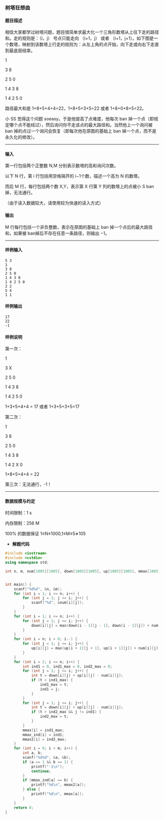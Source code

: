 ### 树塔狂想曲

#### 题目描述

 相信大家都学过树塔问题，题目很简单求最大化一个三角形数塔从上往下走的路径和。走的规则是：（i，j） 号点只能走向 （i+1，j） 或者 （i+1，j+1）。如下图是一个数塔，映射到该数塔上行走的规则为：从左上角的点开始，向下走或向右下走直到最底层结束。

1

3 8

2 5 0

1 4 3 8

1 4 2 5 0

 路径最大和是 1+8+5+4+4=22，1+8+5+3+5=22 或者 1+8+0+8+5=22。

 小 SS 觉得这个问题 soeasy。于是他提高了点难度，他每次 ban 掉一个点（即规定哪个点不能经过），然后询问你不走该点的最大路径和。当然他上一个询问被 ban 掉的点过一个询问会恢复（即每次他在原图的基础上 ban 掉一个点，而不是永久化的修改）。

------

#### 输入

 第一行包括两个正整数 N,M 分别表示数塔的高和询问次数。

 以下 N 行，第 i 行包括用空格隔开的 i−1个数，描述一个高为 N 的数塔。

 而后 M 行，每行包括两个数 X,Y，表示第 X 行第 Y 列的数塔上的点被小 S ban 掉，无法通行。

 （由于读入数据较大，请使用较为快速的读入方式）

#### 输出

 M 行每行包括一个非负整数，表示在原图的基础上 ban 掉一个点后的最大路径和，如果被 ban掉后不存在任意一条路径，则输出 −1。

------

#### 样例输入

```
5 3
1
3 8
2 5 0
1 4 3 8
1 4 2 5 0
2 2
5 4
1 1
```

#### 样例输出

```
17
22
-1
```

#### 样例说明

第一次：

1

3 X

2 5 0

1 4 3 8

1 4 2 5 0

1+3+5+4+4 = 17 或者 1+3+5+3+5=17

第二次：

1

3 8

2 5 0

1 4 3 8

1 4 2 X 0

1+8+5+4+4 = 22

第三次：无法通行，-1！

------

#### 数据规模与约定

 时间限制：1 s

 内存限制：256 M

 100% 的数据保证 1≤N≤1000,1≤M≤5∗105

- **解题代码**

``` c++
#include <iostream>
#include <cstdio>
using namespace std;

int n, m, num[1005][1005], down[1005][1005], up[1005][1005], mmax[1005], mmax_ind[1005], mmax2[1005];


int main() {
	scanf("%d%d", &n, &m);
	for (int i = 1; i <= n; i++) {
		for (int j = 1; j <= i; j++) {
			scanf("%d", &num[i][j]);
		}
	}
	for (int i = 1; i <= n; i++) {
		for (int j = 1; j <= i; j++) {
			down[i][j] = max(down[i - 1][j - 1], down[i - 1][j]) + num[i][j];
		}
	}
	for (int i = n; i > 0; i--) {
		for (int j = 1; j <= i; j++) {
			up[i][j] = max(up[i + 1][j + 1], up[i + 1][j]) + num[i][j];
		}
	}
	for (int i = 2; i <= n; i++) {
		int ind1 = 0, ind1_max = 0, ind2_max = 0;
		for (int j = 1; j <= i; j++) {
			int t = down[i][j] + up[i][j] - num[i][j];
			if (t > ind1_max) {
				ind1_max = t;
				ind1 = j;
			}
		}
		for (int j = 1; j <= i; j++) {
			int t = down[i][j] + up[i][j] - num[i][j];
			if (t > ind2_max && j != ind1) {
				ind2_max = t;
			}
		}
		mmax[i] = ind1_max;
		mmax_ind[i] = ind1;
		mmax2[i] = ind2_max;
	}
	for (int i = 0; i < m; i++) {
		int a, b;
		scanf("%d%d", &a, &b);
		if (a == 1 && b == 1) {
			printf("-1\n");
			continue;
		}
		if (mmax_ind[a] == b) {
			printf("%d\n", mmax2[a]);
		} else {
			printf("%d\n", mmax[a]);
		}
	}
	return 0;
} 
```


